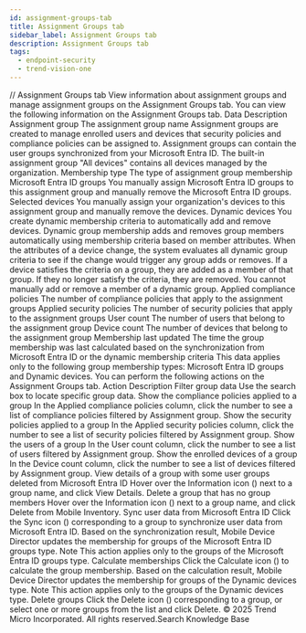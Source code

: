 ```yaml
---
id: assignment-groups-tab
title: Assignment Groups tab
sidebar_label: Assignment Groups tab
description: Assignment Groups tab
tags:
  - endpoint-security
  - trend-vision-one
---
```


/*<![CDATA[*/ $('#title').html($('meta[name=map-description]').attr('content')); /*]]>*/ Assignment Groups tab View information about assignment groups and manage assignment groups on the Assignment Groups tab. You can view the following information on the Assignment Groups tab. Data Description Assignment group The assignment group name Assignment groups are created to manage enrolled users and devices that security policies and compliance policies can be assigned to. Assignment groups can contain the user groups synchronized from your Microsoft Entra ID. The built-in assignment group "All devices" contains all devices managed by the organization. Membership type The type of assignment group membership Microsoft Entra ID groups You manually assign Microsoft Entra ID groups to this assignment group and manually remove the Microsoft Entra ID groups. Selected devices You manually assign your organization's devices to this assignment group and manually remove the devices. Dynamic devices You create dynamic membership criteria to automatically add and remove devices. Dynamic group membership adds and removes group members automatically using membership criteria based on member attributes. When the attributes of a device change, the system evaluates all dynamic group criteria to see if the change would trigger any group adds or removes. If a device satisfies the criteria on a group, they are added as a member of that group. If they no longer satisfy the criteria, they are removed. You cannot manually add or remove a member of a dynamic group. Applied compliance policies The number of compliance policies that apply to the assignment groups Applied security policies The number of security policies that apply to the assignment groups User count The number of users that belong to the assignment group Device count The number of devices that belong to the assignment group Membership last updated The time the group membership was last calculated based on the synchronization from Microsoft Entra ID or the dynamic membership criteria This data applies only to the following group membership types: Microsoft Entra ID groups and Dynamic devices. You can perform the following actions on the Assignment Groups tab. Action Description Filter group data Use the search box to locate specific group data. Show the compliance policies applied to a group In the Applied compliance policies column, click the number to see a list of compliance policies filtered by Assignment group. Show the security policies applied to a group In the Applied security policies column, click the number to see a list of security policies filtered by Assignment group. Show the users of a group In the User count column, click the number to see a list of users filtered by Assignment group. Show the enrolled devices of a group In the Device count column, click the number to see a list of devices filtered by Assignment group. View details of a group with some user groups deleted from Microsoft Entra ID Hover over the Information icon () next to a group name, and click View Details. Delete a group that has no group members Hover over the Information icon () next to a group name, and click Delete from Mobile Inventory. Sync user data from Microsoft Entra ID Click the Sync icon () corresponding to a group to synchronize user data from Microsoft Entra ID. Based on the synchronization result, Mobile Device Director updates the membership for groups of the Microsoft Entra ID groups type. Note This action applies only to the groups of the Microsoft Entra ID groups type. Calculate memberships Click the Calculate icon () to calculate the group membership. Based on the calculation result, Mobile Device Director updates the membership for groups of the Dynamic devices type. Note This action applies only to the groups of the Dynamic devices type. Delete groups Click the Delete icon () corresponding to a group, or select one or more groups from the list and click Delete. © 2025 Trend Micro Incorporated. All rights reserved.Search Knowledge Base